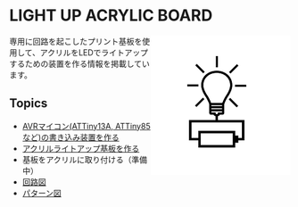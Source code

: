 # LIGHT UP ACRYLIC BOARD 
<img align="right" src="./LightUpAcrylicBoard_logo.png" />

専用に回路を起こしたプリント基板を使用して、アクリルをLEDでライトアップするための装置を作る情報を掲載しています。 

## Topics

* [AVRマイコン(ATTiny13A, ATTiny85など)の書き込み装置を作る](https://github.com/bigw00d/LightUpAcrylicBoard/tree/master/AvrWriter)
* [アクリルライトアップ基板を作る](https://github.com/bigw00d/LightUpAcrylicBoard/tree/master/LightUpAcrylicBoard)
* 基板をアクリルに取り付ける（準備中）
* [回路図](https://github.com/bigw00d/LightUpAcrylicBoard/blob/master/Attiny13_schematic.pdf)
* [パターン図](https://github.com/bigw00d/LightUpAcrylicBoard/blob/master/Attiny13_pattern.pdf)

